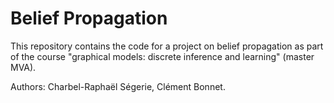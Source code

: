 # Belief Propagation

This repository contains the code for a project on belief propagation as part of the course "graphical models: discrete inference and learning" (master MVA).

Authors: Charbel-Raphaël Ségerie, Clément Bonnet.
